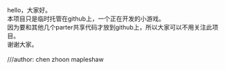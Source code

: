 hello，大家好。<br>
本项目只是临时托管在github上，一个正在开发的小游戏。<br>
因为要和其他几个parter共享代码才放到github上，所以大家可以不用关注此项目。<br>
谢谢大家。
<br>
<br>
///author: chen zhoon mapleshaw
